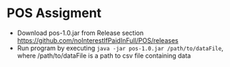 # POS Assigment

- Download pos-1.0.jar from Release section https://github.com/noInterestIfPaidInFull/POS/releases
- Run program by executing `java -jar pos-1.0.jar /path/to/dataFile`, where /path/to/dataFile is a path to csv file containing data
